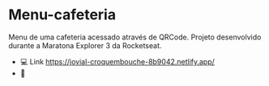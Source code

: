 # Menu-cafeteria
Menu de uma cafeteria acessado através de QRCode.
Projeto desenvolvido durante a Maratona Explorer 3 da Rocketseat.
- :computer: Link https://jovial-croquembouche-8b9042.netlify.app/
- :iphone:

